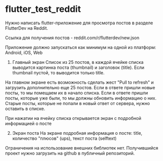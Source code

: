 # flutter_test_reddit
Нужно написать flutter-приложение для просмотра постов в разделе FlutterDev на Reddit.

Ссылка для получения постов - reddit.com/r/flutterdev/new.json

Приложение должно запускаться как минимум на одной из платформ: Android, iOS, Web

1) Главный экран
Список из 25 постов, в каждой ячейке списка выводится картинка поста (thumbnail) и заголовок (title). Если thumbnail пустой, то выводится только title.

На главном экране есть возможность сделать жест "Pull to refresh" и загрузить дополнительно еще 25 постов. Если в ответе пришли новые посты, то мы помещаем их в начало списка. Если в ответе пришли посты, которые уже были, то мы должны обновить информацию о них. Старые посты, которые не попали в новый ответ от сервера, нужно оставить в списке.

При нажатии на ячейку списка открывается экран с подробной информацией о посте

2) Экран поста
На экране подробная информация о посте: title, количество "плюсов" (ups), текст поста (selftext)

Ограничения на использование внешних библиотек нет. Получившийся проект нужно загрузить на github в публичный репозиторий.
